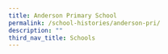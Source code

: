 ```yaml
---
title: Anderson Primary School
permalink: /school-histories/anderson-pri/
description: ""
third_nav_title: Schools
---
```


